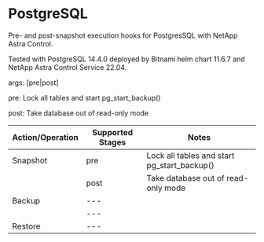 # PostgreSQL

Pre- and post-snapshot execution hooks for PostgresSQL with NetApp Astra Control.

Tested with PostgreSQL 14.4.0 deployed by Bitnami helm chart 11.6.7 and NetApp Astra Control Service 22.04.



args: [pre|post]

pre: Lock all tables and start pg_start_backup()

post: Take database out of read-only mode

| Action/Operation | Supported Stages |               Notes                              |
| -----------------|------------------|--------------------------------------------------|
| Snapshot         | pre              | Lock all tables and start pg_start_backup()      |
|                  | post             | Take database out of read-only mode              |
| Backup           | ---              |                                                  |
|                  | ---              |                                                  |
| Restore          | ---              |                                                  |
